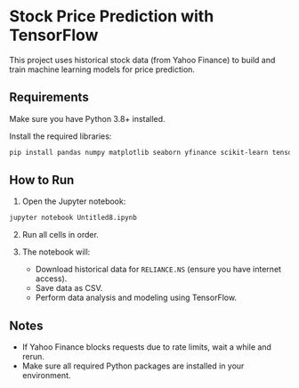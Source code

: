 
# Stock Price Prediction with TensorFlow

This project uses historical stock data (from Yahoo Finance) to build and train machine learning models for price prediction.

## Requirements

Make sure you have Python 3.8+ installed.

Install the required libraries:

```bash
pip install pandas numpy matplotlib seaborn yfinance scikit-learn tensorflow
```

## How to Run

1. Open the Jupyter notebook:

```bash
jupyter notebook Untitled8.ipynb
```

2. Run all cells in order.

3. The notebook will:
   - Download historical data for `RELIANCE.NS` (ensure you have internet access).
   - Save data as CSV.
   - Perform data analysis and modeling using TensorFlow.

## Notes

- If Yahoo Finance blocks requests due to rate limits, wait a while and rerun.
- Make sure all required Python packages are installed in your environment.
